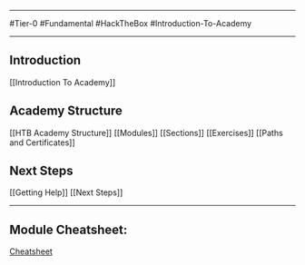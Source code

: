 
---

#Tier-0 
#Fundamental
#HackTheBox 
#Introduction-To-Academy

---
## Introduction
[[Introduction To Academy]]
## Academy Structure
[[HTB Academy Structure]]
[[Modules]]
[[Sections]]
[[Exercises]]
[[Paths and Certificates]]
## Next Steps
[[Getting Help]]
[[Next Steps]]

---

## Module Cheatsheet:
[Cheatsheet](Introduction%20To%20Academy%20Cheatsheet.md)
